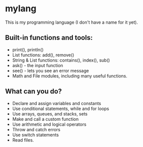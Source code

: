 # mylang

This is my programming language (I don't have a name for it yet).

## Built-in functions and tools:
* print(), println()
* List functions: add(), remove()
* String & List functions: contains(), index(), sub()
* ask() - the input function
* see() - lets you see an error message
* Math and File modules, including many useful functions.

## What can you do?
* Declare and assign variables and constants
* Use conditional statements, while and for loops
* Use arrays, queues, and stacks, sets
* Make and call a custom function
* Use arithmetic and logical operators
* Throw and catch errors
* Use switch statements
* Read files.

